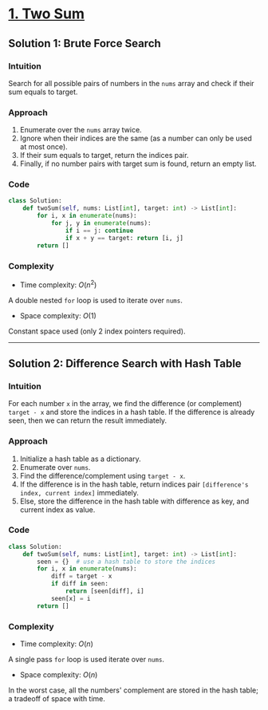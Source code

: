# [1. Two Sum](https://leetcode.com/problems/two-sum/solutions/4017038/two-sums-python-easy-explanations/)

## Solution 1: Brute Force Search

### Intuition

Search for all possible pairs of numbers in the `nums` array and check if their sum equals to target.

### Approach

1. Enumerate over the `nums` array twice.
1. Ignore when their indices are the same (as a number can only be used at most once).
1. If their sum equals to target, return the indices pair.
1. Finally, if no number pairs with target sum is found, return an empty list.

### Code

```python
class Solution:
    def twoSum(self, nums: List[int], target: int) -> List[int]:
        for i, x in enumerate(nums):
            for j, y in enumerate(nums):
                if i == j: continue
                if x + y == target: return [i, j]
        return []
```

### Complexity

- Time complexity: $O(n^2)$

A double nested `for` loop is used to iterate over `nums`.

- Space complexity: $O(1)$

Constant space used (only 2 index pointers required).

---

## Solution 2: Difference Search with Hash Table

### Intuition

For each number `x` in the array, we find the difference (or complement) `target - x` and store the indices in a hash table. If the difference is already seen, then we can return the result immediately.

### Approach

1. Initialize a hash table as a dictionary.
1. Enumerate over `nums`.
1. Find the difference/complement using `target - x`.
1. If the difference is in the hash table, return indices pair `[difference's index, current index]` immediately.
1. Else, store the difference in the hash table with difference as key, and current index as value.

### Code

```python
class Solution:
    def twoSum(self, nums: List[int], target: int) -> List[int]:
        seen = {}  # use a hash table to store the indices
        for i, x in enumerate(nums):
            diff = target - x
            if diff in seen:
                return [seen[diff], i]
            seen[x] = i
        return []
```

### Complexity

- Time complexity: $O(n)$

A single pass `for` loop is used iterate over `nums`.

- Space complexity: $O(n)$

In the worst case, all the numbers' complement are stored in the hash table; a tradeoff of space with time.
